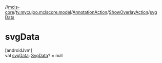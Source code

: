 //[mcls-core](../../../../index.md)/[tv.mycujoo.mclscore.model](../../index.md)/[AnnotationAction](../index.md)/[ShowOverlayAction](index.md)/[svgData](svg-data.md)

# svgData

[androidJvm]\
val [svgData](svg-data.md): [SvgData](../../-svg-data/index.md)? = null
